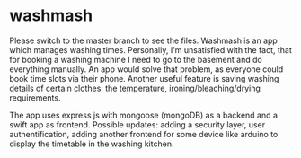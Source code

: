 # washmash
Please switch to the master branch to see the files. 
Washmash is an app which manages washing times. Personally, I'm unsatisfied with the fact, that for booking a washing machine I need to go to the basement and do everything manually. An app would solve that problem, as everyone could book time slots via their phone. Another useful feature is saving washing details of certain clothes: the temperature, ironing/bleaching/drying requirements. 

The app uses express js with mongoose (mongoDB) as a backend and a swift app as frontend. 
Possible updates: adding a security layer, user authentification, adding another frontend for some device like arduino to display the timetable in the washing kitchen. 
